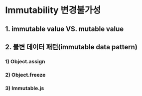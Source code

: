 # Immutability 변경불가성

## 1. immutable value VS. mutable value

## 2. 불변 데이터 패턴(immutable data pattern)

### 1) Object.assign
### 2) Object.freeze
### 3) Immutable.js
